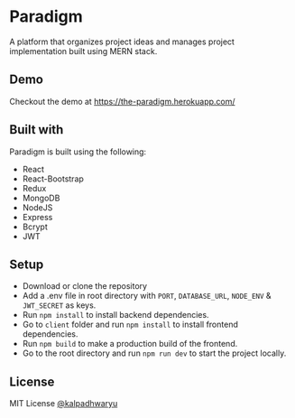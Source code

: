 # Paradigm

A platform that organizes project ideas and manages project implementation built using MERN stack.

## Demo

Checkout the demo at https://the-paradigm.herokuapp.com/

## Built with

Paradigm is built using the following:

- React
- React-Bootstrap
- Redux
- MongoDB
- NodeJS
- Express
- Bcrypt
- JWT

## Setup

- Download or clone the repository
- Add a .env file in root directory with `PORT`, `DATABASE_URL`, `NODE_ENV` & `JWT_SECRET` as keys.
- Run `npm install` to install backend dependencies.
- Go to `client` folder and run `npm install` to install frontend dependencies.
- Run `npm build` to make a production build of the frontend.
- Go to the root directory and run `npm run dev` to start the project locally.

## License

MIT License [@kalpadhwaryu](https://github.com/kalpadhwaryu)